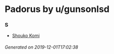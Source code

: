 # Padorus by u/gunsonlsd

### S
* [Shouko Komi](https://github.com/shadow578/Project-Padoru/blob/master/table-of-contents/characters/ShoukoKomi.md)

###### Generated on 2019-12-01T17:02:38

